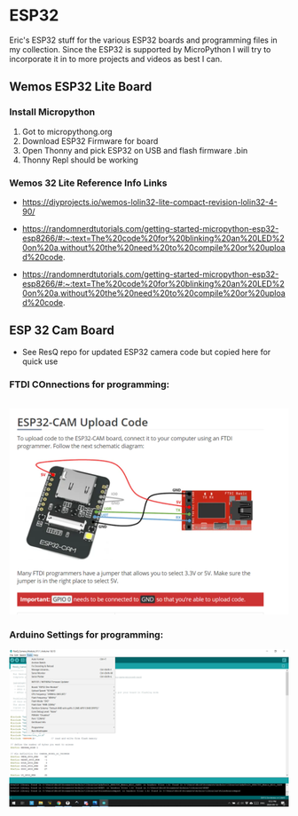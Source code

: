 # ESP32
Eric's ESP32 stuff for the various ESP32 boards and programming files in my collection.  Since the ESP32 is supported by MicroPython 
I will try to incorporate it in to more projects and videos as best I can.  

## Wemos ESP32 Lite Board

### Install Micropython

1.  Got to micropythong.org
2.  Download ESP32 Firmware for board
3.  Open Thonny and pick ESP32 on USB and flash firmware .bin
4.  Thonny Repl should be working  

### Wemos 32 Lite Reference Info Links

- https://diyprojects.io/wemos-lolin32-lite-compact-revision-lolin32-4-90/

- https://randomnerdtutorials.com/getting-started-micropython-esp32-esp8266/#:~:text=The%20code%20for%20blinking%20an%20LED%20on%20a,without%20the%20need%20to%20compile%20or%20upload%20code.

-  https://randomnerdtutorials.com/getting-started-micropython-esp32-esp8266/#:~:text=The%20code%20for%20blinking%20an%20LED%20on%20a,without%20the%20need%20to%20compile%20or%20upload%20code.

## ESP 32 Cam Board

- See ResQ repo for updated ESP32 camera code but copied here for quick use

### FTDI COnnections for programming: 
<br>
 <img src="https://github.com/MKme/ESP32/blob/main/ESP32%20Cam%20Board/FTDI%20Connections%20for%20programming%20.PNG" width="700"/>
 
###  Arduino Settings for programming:

<img src="https://github.com/MKme/ESP32/blob/main/ESP32%20Cam%20Board/Use%20the3se%20settings%20in%20Arduino%20IDE%20to%20program%20the%20board.png" width="700"/>

  

